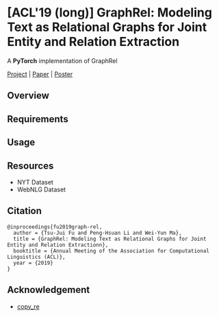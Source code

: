 # [ACL'19 (long)] GraphRel: Modeling Text as Relational Graphs for Joint Entity and Relation Extraction
A **PyTorch** implementation of GraphRel

[Project]() | [Paper]() | [Poster]()

## Overview

## Requirements

## Usage

## Resources
+ NYT Dataset
+ WebNLG Dataset

## Citation
```
@inproceedings{fu2019graph-rel, 
  author = {Tsu-Jui Fu and Peng-Hsuan Li and Wei-Yun Ma}, 
  title = {GraphRel: Modeling Text as Relational Graphs for Joint Entity and Relation Extractionn}, 
  booktitle = {Annual Meeting of the Association for Computational Linguistics (ACL)}, 
  year = {2019} 
}
```

## Acknowledgement
+ [copy_re](https://github.com/xiangrongzeng/copy_re)
